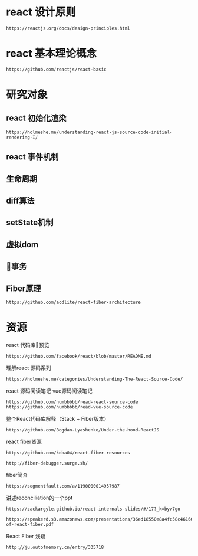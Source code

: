 
# react 设计原则
```
https://reactjs.org/docs/design-principles.html
```
# react 基本理论概念
```
https://github.com/reactjs/react-basic

```
# 研究对象
## react 初始化渲染
```
https://holmeshe.me/understanding-react-js-source-code-initial-rendering-I/
```
## react 事件机制
## 生命周期
## diff算法
## setState机制
## 虚拟dom
## 事务
## Fiber原理
```
https://github.com/acdlite/react-fiber-architecture
```

# 资源
react 代码库预览
```
https://github.com/facebook/react/blob/master/README.md
```
理解react 源码系列
```
https://holmeshe.me/categories/Understanding-The-React-Source-Code/
```
react 源码阅读笔记 vue源码阅读笔记
```
https://github.com/numbbbbb/read-react-source-code
https://github.com/numbbbbb/read-vue-source-code
```
整个React代码库解释（Stack + Fiber版本）
```
https://github.com/Bogdan-Lyashenko/Under-the-hood-ReactJS
```
react fiber资源
```
https://github.com/koba04/react-fiber-resources
```

```
http://fiber-debugger.surge.sh/
```
fiber简介

```
https://segmentfault.com/a/1190000014957987
```

讲述reconciliation的一个ppt
```
https://zackargyle.github.io/react-internals-slides/#/17?_k=byv7go

https://speakerd.s3.amazonaws.com/presentations/36ed18550e8a4fc58c46160f16cbd5ff/capability-of-react-fiber.pdf
```

React Fiber 浅窥
```
http://ju.outofmemory.cn/entry/335718
```